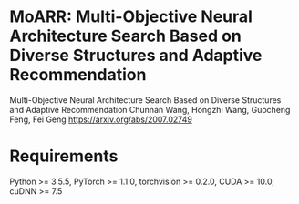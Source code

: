 # MoARR: Multi-Objective Neural Architecture Search Based on Diverse Structures and Adaptive Recommendation

Multi-Objective Neural Architecture Search Based on Diverse Structures and Adaptive Recommendation
Chunnan Wang, Hongzhi Wang, Guocheng Feng, Fei Geng
https://arxiv.org/abs/2007.02749

# Requirements

Python >= 3.5.5, PyTorch >= 1.1.0, torchvision >= 0.2.0, CUDA >= 10.0, cuDNN >= 7.5
